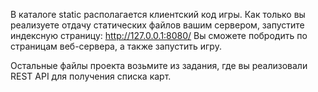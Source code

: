 В каталоге static располагается клиентский код игры.
Как только вы реализуете отдачу статических файлов вашим сервером, запустите индексную страницу: http://127.0.0.1:8080/
Вы сможете побродить по страницам веб-сервера, а также запустить игру.

Остальные файлы проекта возьмите из задания, где вы реализовали REST API для получения списка карт.
